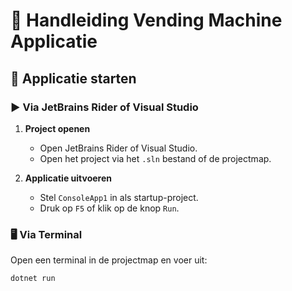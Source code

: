 # 📘 Handleiding Vending Machine Applicatie

## 🚀 Applicatie starten

### ▶️ Via JetBrains Rider of Visual Studio

1. **Project openen**
   - Open JetBrains Rider of Visual Studio.
   - Open het project via het `.sln` bestand of de projectmap.

2. **Applicatie uitvoeren**
   - Stel `ConsoleApp1` in als startup-project.
   - Druk op `F5` of klik op de knop `Run`.

### 🖥️ Via Terminal

Open een terminal in de projectmap en voer uit:

```bash
dotnet run
```
